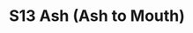 ---
title: S13 Ash (Ash to Mouth)
permalink: "/teams/s13-ash"
members:
- JW - Captain
- Scott Graham - QB
- Clay Arnold
- Brandon Benjamin
- JC Chiuco
- Jonathan Cothran
- Seaton Croswell
- Daniel Erkenbrack
- Kyle McKinney
- James Rowe
- Tariq Seifuddin
- Jay Stetz
teamid: 4808
name: S13 Ash
color: Ash to Mouth
division: ''
---